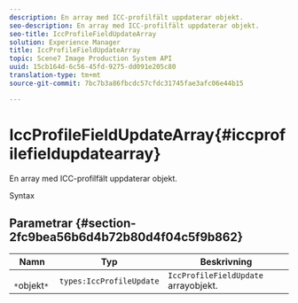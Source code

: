```yaml
---
description: En array med ICC-profilfält uppdaterar objekt.
seo-description: En array med ICC-profilfält uppdaterar objekt.
seo-title: IccProfileFieldUpdateArray
solution: Experience Manager
title: IccProfileFieldUpdateArray
topic: Scene7 Image Production System API
uuid: 15cb164d-6c56-45fd-9275-dd091e205c80
translation-type: tm+mt
source-git-commit: 7bc7b3a86fbcdc57cfdc31745fae3afc06e44b15

---
```



# IccProfileFieldUpdateArray{#iccprofilefieldupdatearray}

En array med ICC-profilfält uppdaterar objekt.

Syntax

## Parametrar {#section-2fc9bea56b6d4b72b80d4f04c5f9b862}

| Namn | Typ | Beskrivning |
|---|---|---|
| ` *`objekt`*` | `types:IccProfileUpdate` | `IccProfileFieldUpdate` arrayobjekt. |

